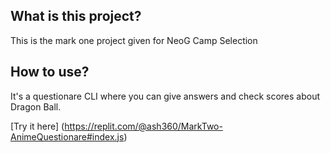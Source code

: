## What is this project?

This is the mark one project given for NeoG Camp Selection

## How to use?

It's a questionare CLI where you can give answers and check scores about Dragon Ball.

[Try it here] (https://replit.com/@ash360/MarkTwo-AnimeQuestionare#index.js)
